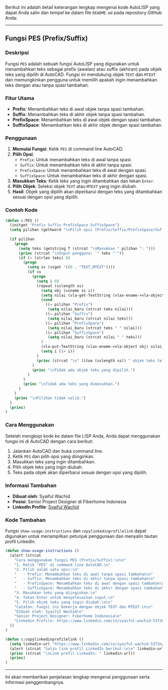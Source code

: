 Berikut ini adalah detail keterangan lengkap mengenai kode AutoLISP yang dapat Anda salin dan tempel ke dalam file `README.md` pada repository GitHub Anda:

---

## Fungsi PES (Prefix/Suffix)

### Deskripsi
Fungsi `PES` adalah sebuah fungsi AutoLISP yang digunakan untuk menambahkan teks sebagai prefix (awalan) atau suffix (akhiran) pada objek teks yang dipilih di AutoCAD. Fungsi ini mendukung objek `TEXT` dan `MTEXT` dan memungkinkan pengguna untuk memilih apakah ingin menambahkan teks dengan atau tanpa spasi tambahan.

### Fitur Utama
- **Prefix**: Menambahkan teks di awal objek tanpa spasi tambahan.
- **Suffix**: Menambahkan teks di akhir objek tanpa spasi tambahan.
- **PrefixSpace**: Menambahkan teks di awal objek dengan spasi tambahan.
- **SuffixSpace**: Menambahkan teks di akhir objek dengan spasi tambahan.

### Penggunaan
1. **Memulai Fungsi**: Ketik `PES` di command line AutoCAD.
2. **Pilih Opsi**:
   - `Prefix`: Untuk menambahkan teks di awal tanpa spasi.
   - `Suffix`: Untuk menambahkan teks di akhir tanpa spasi.
   - `PrefixSpace`: Untuk menambahkan teks di awal dengan spasi.
   - `SuffixSpace`: Untuk menambahkan teks di akhir dengan spasi.
3. **Masukkan Teks**: Ketik teks yang ingin ditambahkan dan tekan `Enter`.
4. **Pilih Objek**: Seleksi objek `TEXT` atau `MTEXT` yang ingin diubah.
5. **Hasil**: Objek yang dipilih akan diperbarui dengan teks yang ditambahkan sesuai dengan opsi yang dipilih.

### Contoh Kode
```lisp
(defun c:PES ()
  (initget "Prefix Suffix PrefixSpace SuffixSpace")
  (setq pilihan (getkword "\nPilih opsi [Prefix/Suffix/PrefixSpace/SuffixSpace]: "))
  
  (if pilihan
    (progn
      (setq teks (getstring T (strcat "\nMasukkan " pilihan ": ")))
      (princ (strcat "\nInput pengguna: '" teks "'"))
      (if (> (strlen teks) 0)
        (progn
          (setq ss (ssget '((0 . "TEXT,MTEXT"))))
          (if ss
            (progn
              (setq i 0)
              (repeat (sslength ss)
                (setq obj (ssname ss i))
                (setq nilai (vla-get-TextString (vlax-ename->vla-object obj)))
                (cond
                  ((= pilihan "Prefix")
                   (setq nilai_baru (strcat teks nilai)))
                  ((= pilihan "Suffix")
                   (setq nilai_baru (strcat nilai teks)))
                  ((= pilihan "PrefixSpace")
                   (setq nilai_baru (strcat teks " " nilai)))
                  ((= pilihan "SuffixSpace")
                   (setq nilai_baru (strcat nilai " " teks)))
                )
                (vla-put-TextString (vlax-ename->vla-object obj) nilai_baru)
                (setq i (1+ i))
              )
              (princ (strcat "\n" (itoa (sslength ss)) " objek teks telah diubah."))
            )
            (princ "\nTidak ada objek teks yang dipilih.")
          )
        )
        (princ "\nTidak ada teks yang dimasukkan.")
      )
    )
    (princ "\nPilihan tidak valid.")
  )
  (princ)
)
```

### Cara Menggunakan
Setelah mengkopi kode ke dalam file LISP Anda, Anda dapat menggunakan fungsi ini di AutoCAD dengan cara berikut:
1. Jalankan AutoCAD dan buka command line.
2. Ketik `PES` dan pilih opsi yang diinginkan.
3. Masukkan teks yang ingin ditambahkan.
4. Pilih objek teks yang ingin diubah.
5. Teks pada objek akan diperbarui sesuai dengan opsi yang dipilih.

### Informasi Tambahan
- **Dibuat oleh**: Syaiful Wachid
- **Posisi**: Senior Project Designer di Fiberhome Indonesia
- **LinkedIn Profile**: [Syaiful Wachid](https://www.linkedin.com/in/syaiful-wachid-5373n/)

### Kode Tambahan
Fungsi `show-usage-instructions` dan `copylinkedinprofilelink` dapat digunakan untuk menampilkan petunjuk penggunaan dan menyalin tautan profil LinkedIn.

```lisp
(defun show-usage-instructions ()
  (alert (strcat
    "Cara menggunakan fungsi PES (Prefix/Suffix):\n\n"
    "1. Ketik 'PES' di command line AutoCAD.\n"
    "2. Pilih salah satu opsi:\n"
    "   - Prefix: Menambahkan teks di awal tanpa spasi tambahan\n"
    "   - Suffix: Menambahkan teks di akhir tanpa spasi tambahan\n"
    "   - PrefixSpace: Menambahkan teks di awal dengan spasi tambahan\n"
    "   - SuffixSpace: Menambahkan teks di akhir dengan spasi tambahan\n"
    "3. Masukkan teks yang diinginkan.\n"
    "4. Tekan Enter untuk menyelesaikan input.\n"
    "5. Pilih objek teks yang ingin diubah.\n\n"
    "Catatan: Fungsi ini bekerja dengan objek TEXT dan MTEXT.\n\n"
    "Dibuat oleh: Syaiful Wachid\n"
    "Senior Project Designer: Fiberhome Indonesia\n"
    "Linkedin Profile: https://www.linkedin.com/in/syaiful-wachid-5373n/"
  ))
)

(defun c:copylinkedinprofilelink ()
  (setq linkedin-url "https://www.linkedin.com/in/syaiful-wachid-5373n/")
  (alert (strcat "Salin link profil LinkedIn berikut:\n\n" linkedin-url))
  (princ (strcat "\nLink profil LinkedIn: " linkedin-url))
  (princ)
)
```

--- 

Ini akan memberikan penjelasan lengkap mengenai penggunaan serta informasi penggembangnya.
